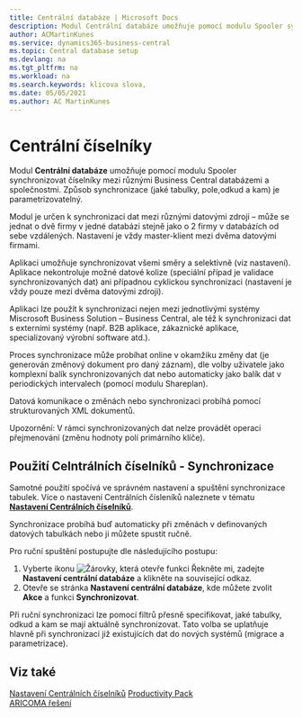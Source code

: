 ```yaml
---
title: Centrální databáze | Microsoft Docs
description: Modul Centrální databáze umožňuje pomocí modulu Spooler synchronizovat číselníky mezi různými Business Cental databázemi a společnostmi. Způsob synchronizace (jaké tabulky, pole odkud a kam) je v Business Central parametrizovatelný.
author: ACMartinKunes
ms.service: dynamics365-business-central
ms.topic: Central database setup
ms.devlang: na
ms.tgt_pltfrm: na
ms.workload: na
ms.search.keywords: klicova slova, 
ms.date: 05/05/2021
ms.author: AC MartinKunes
---
```

# Centrální číselníky

Modul **Centrální databáze** umožňuje pomocí modulu Spooler synchronizovat číselníky mezi různými Business Central databázemi a společnostmi. Způsob synchronizace (jaké tabulky, pole,odkud a kam) je parametrizovatelný.

Modul je určen k synchronizaci dat mezi různými datovými zdroji – může se jednat o dvě firmy v jedné databázi stejně jako o 2 firmy v databázích od sebe vzdálených. Nastavení je vždy master-klient mezi dvěma datovými firmami.

Aplikaci umožňuje synchronizovat všemi směry a selektivně (viz nastavení). Aplikace nekontroluje možné datové kolize (speciální případ je validace synchronizovaných dat) ani případnou cyklickou synchronizaci (nastavení je vždy pouze mezi dvěma datovými zdroji). 

Aplikaci lze použít k synchronizaci nejen mezi jednotlivými systémy Miscrosoft Business Solution – Business Central, ale též k synchronizaci dat s externími systémy (např. B2B aplikace, zákaznické aplikace, specializovaný výrobní software atd.).

Proces synchronizace může probíhat online v okamžiku změny dat (je generován změnový dokument pro daný záznam), dle volby uživatele jako komplexní balík synchronizovaných dat nebo automaticky jako balík dat v periodických intervalech (pomocí modulu Shareplan).

Datová komunikace o změnách nebo synchronizaci probíhá pomocí strukturovaných XML dokumentů.

Upozornění: V rámci synchronizovaných dat nelze provádět operaci přejmenování (změnu hodnoty
polí primárního klíče).

## Použití Celntrálních číselníků - Synchronizace 

Samotné použití spočívá ve správném nastavení a spuštění synchronizace tabulek. Více o nastavení Centrálních čísleníků naleznete v tématu **[Nastavení Centrálních číselníků](centraldatabase-setup.md)**.

Synchronizace probíhá buď automaticky při změnách v definovaných datových tabulkách nebo ji můžete spustit ručně.

Pro ruční spuštění postupujte dle následujícího postupu:
1. Vyberte ikonu ![Žárovky, která otevře funkci Řekněte mi](media/ui-search/search_small.png "Řekněte mi, co chcete dělat"), zadejte **Nastavení centrální databáze** a klikněte na související odkaz.
1. Otevře se stránka **Nastavení centrální databáze**, kde můžete zvolit **Akce** a funkci **Synchronizovat**.

Při ruční synchronizaci lze pomocí filtrů přesně specifikovat, jaké tabulky, odkud a kam se mají aktuálně synchronizovat. Tato volba se uplatňuje hlavně při synchronizaci již existujících dat do nových systémů (migrace a parametrizace).

## Viz také
[Nastavení Centrálních číselníků](centraldatabase-setup.md)
[Productivity Pack](productivity-pack.md)  
[ARICOMA řešení](../index.md)